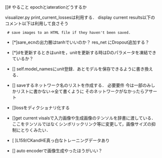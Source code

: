 [[# やること
epochとiaterationどうするか
<!-- とりあえずitereation -->
visualizer.py
    print_current_lossesは利用する．
    display current results以下のコメント以下は利用して良さそう
    
     # save images to an HTML file if they haven't been saved.
    
- [*]sare_ecnの出力層はtanhでいいのか？
res_net にDropout追加する？

- [*]dを更新するときはunitを，unitを更新する時はDのパラメータを凍結できているか？

- [] self.model_namesにunit登録．あとモデルを保存できるように書き換える．

- [] saveするネットワーク名のリストを作成する．
        必要要件
        今は一部のみしかリストに書かない→全て書くように
        そのネットワークがなかったらアサート
- []lossをディクショナリ化する
- []get current visalsで入力画像や生成画像のテンソルを辞書に渡している．ここをテンソルではなくシンボリックリンク等に変更して，画像サイズの抑制にとりくみたい．

- [ ]L159/CKandHE真っ白なトレーニングデータあり
- [] auto encoderで画像生成やったほうがいい？

